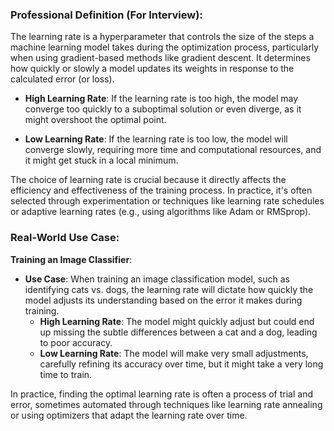 ### Professional Definition (For Interview):
The learning rate is a hyperparameter that controls the size of the steps a machine learning model takes during the optimization process, particularly when using gradient-based methods like gradient descent. It determines how quickly or slowly a model updates its weights in response to the calculated error (or loss).

- **High Learning Rate**: If the learning rate is too high, the model may converge too quickly to a suboptimal solution or even diverge, as it might overshoot the optimal point.
  
- **Low Learning Rate**: If the learning rate is too low, the model will converge slowly, requiring more time and computational resources, and it might get stuck in a local minimum.

The choice of learning rate is crucial because it directly affects the efficiency and effectiveness of the training process. In practice, it's often selected through experimentation or techniques like learning rate schedules or adaptive learning rates (e.g., using algorithms like Adam or RMSprop).

### Real-World Use Case:

**Training an Image Classifier**:
- **Use Case**: When training an image classification model, such as identifying cats vs. dogs, the learning rate will dictate how quickly the model adjusts its understanding based on the error it makes during training.
  - **High Learning Rate**: The model might quickly adjust but could end up missing the subtle differences between a cat and a dog, leading to poor accuracy.
  - **Low Learning Rate**: The model will make very small adjustments, carefully refining its accuracy over time, but it might take a very long time to train.

In practice, finding the optimal learning rate is often a process of trial and error, sometimes automated through techniques like learning rate annealing or using optimizers that adapt the learning rate over time.